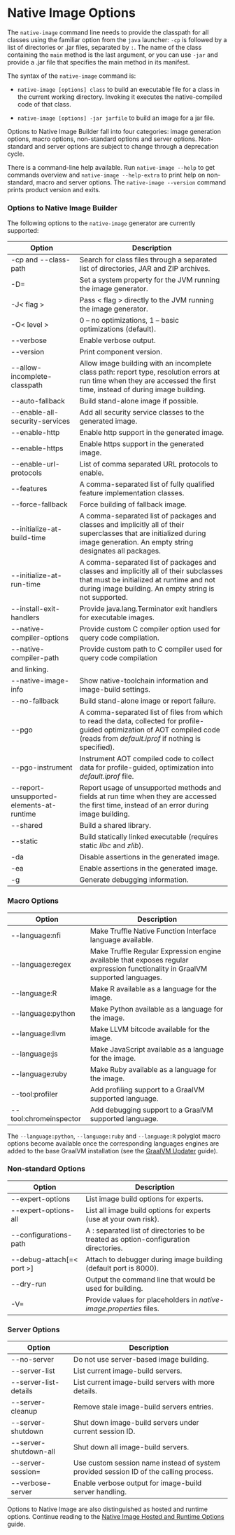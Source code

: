 # Native Image Options

The `native-image` command line needs to provide the classpath for all classes
using the familiar option from the `java` launcher: `-cp` is followed by a list
of directories or .jar files, separated by `:`. The name of the class containing
the `main` method is the last argument, or you can use `-jar` and provide a .jar
file that specifies the main method in its manifest.

The syntax of the `native-image` command is:

- `native-image [options] class` to build an executable file for a class in the
current working directory. Invoking it executes the native-compiled code of that
class.

- `native-image [options] -jar jarfile` to build an image for a jar file.

Options to Native Image Builder fall into four categories:
image generation options, macro options, non-standard options and server options.
Non-standard and server options are subject to change through a deprecation cycle.

There is a command-line help available. Run `native-image --help` to get
commands overview and `native-image --help-extra` to print help on non-standard,
macro and server options. The `native-image --version` command prints product
version and exits.

### Options to Native Image Builder
The following options to the `native-image` generator are currently supported:

| Option                         | Description                                                                                                                                                                       |
|--------------------------------|-----------------------------------------------------------------------------------------------------------------------------------------------------------------------------------|
| -cp and --class-path           | Search for class files through a separated list of directories, JAR and ZIP archives.                                                                                     |
| -D<name>=<value>               | Set a system property for the JVM running the image generator.                                                                                                                    |
| -J< flag >                       | Pass < flag > directly to the JVM running the image generator.                                                                                                                      |
| -O< level >                      | 0 – no optimizations, 1 – basic optimizations (default).                                                                                                                          |
| --verbose                      | Enable verbose output.                                                                                                                                                            |
| --version                      | Print component version.                                                                                                                                                            |
| --allow-incomplete-classpath   | Allow image building with an incomplete class path: report type, resolution errors at run time when they are accessed the first time, instead of during image building.           |
| --auto-fallback                | Build stand-alone image if possible.                                                                                                                                              |
| --enable-all-security-services | Add all security service classes to the generated image.                                                                                                                          |
| --enable-http                  | Enable http support in the generated image.                                                                                                                                       |
| --enable-https                 | Enable https support in the generated image.                                                                                                                                      |
| --enable-url-protocols         | List of comma separated URL protocols to enable.                                                                                                                                  |
| --features                     | A comma-separated list of fully qualified feature implementation classes.                                                                                                        |
| --force-fallback               | Force building of fallback image.                                                                                                                                                 |
| --initialize-at-build-time   | A comma-separated list of packages and classes and implicitly all of their superclasses that are initialized during image generation. An empty string designates all packages.           |
| --initialize-at-run-time   | A comma-separated list of packages and classes and implicitly all of their subclasses that must be initialized at runtime and not during image building. An empty string is not supported.           |
| --install-exit-handlers   | Provide java.lang.Terminator exit handlers for executable images.           |
| --native-compiler-options   | Provide custom C compiler option used for query code compilation.           |
| --native-compiler-path   | Provide custom path to C compiler used for query code compilation
                          and linking.           |
| --native-image-info   | Show native-toolchain information and image-build settings.           |                          
| --no-fallback                  | Build stand-alone image or report failure.                                                                                                                                        |
| --pgo                          | A comma-separated list of files from which to read the data, collected for profile-guided optimization of AOT compiled code (reads from _default.iprof_ if nothing is specified). |
| --pgo-instrument                         | Instrument AOT compiled code to collect data for profile-guided, optimization into _default.iprof_ file.                                         |
| --report-unsupported-elements-at-runtime | Report usage of unsupported methods and fields at run time when they are accessed the first time, instead of an error during image building. |
| --shared                                 | Build a shared library.                                                                                                                          |
| --static                                 | Build statically linked executable (requires static _libc_ and _zlib_).                                                                              |
| -da                                      | Disable assertions in the generated image.                                                                                                       |
| -ea                                      | Enable assertions in the generated image.                                                                                                        |
| -g                                       | Generate debugging information.                                                                                                                  |

### Macro Options

| Option                 	| Description                                               	|
|------------------------	|-----------------------------------------------------------	|
| --language:nfi      	|   Make Truffle Native Function Interface language available.    	|
| --language:regex     	|   Make Truffle Regular Expression engine available that exposes regular expression functionality in GraalVM supported languages.  	|
| --language:R          	| Make R available as a language for the image.    	|
| --language:python       | Make Python available as a language for the image.                	|
| --language:llvm        	| Make LLVM bitcode available for the image.                	|
| --language:js          	| Make JavaScript available as a language for the image.    	|
| --language:ruby         | Make Ruby available as a language for the image.    	|
| --tool:profiler        	| Add profiling support to a GraalVM supported language.  	|
| --tool:chromeinspector 	| Add debugging support to a GraalVM supported language.  	|

The `--language:python`, `--language:ruby` and `--language:R` polyglot macro options become available once the corresponding languages engines are added to the base GraalVM installation (see the [GraalVM Updater](https://www.graalvm.org/docs/reference-manual/gu/) guide).

### Non-standard Options

| Option                                                                  | Description                                                                          |
|-------------------------------------------------------------------------|--------------------------------------------------------------------------------------|
| --expert-options                                                        | List image build options for experts.                                                |
| --expert-options-all                                                    | List all image build options for experts (use at your own risk).                     |
| --configurations-path <search path of option-configuration directories> | A : separated list of directories to be treated as option-configuration directories. |
| --debug-attach[=< port >]                                                 | Attach to debugger during image building (default port is 8000).                     |
| --dry-run                                                               | Output the command line that would be used for building.                             |
| -V<key>=<value>                                                         | Provide values for placeholders in _native-image.properties_ files.                  |

### Server Options

| Option                                 | Description                                                                           |
|----------------------------------------|---------------------------------------------------------------------------------------|
| --no-server                            | Do not use server-based image building.                                                        |
| --server-list                          | List current image-build servers.                                                     |
| --server-list-details                  | List current image-build servers with more details.                                   |
| --server-cleanup                       | Remove stale image-build servers entries.                                             |
| --server-shutdown                      | Shut down image-build servers under current session ID.                               |
| --server-shutdown-all                  | Shut down all image-build servers.                                                    |
| --server-session=<custom-session-name> | Use custom session name instead of system provided session ID of the calling process. |
| --verbose-server                       | Enable verbose output for image-build server handling.                                |

Options to Native Image are also distinguished as hosted and runtime options. Continue reading to the [ Native Image Hosted and Runtime Options](HostedvsRuntimeOptions.md) guide.
